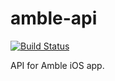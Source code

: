 # amble-api

[![Build Status](https://travis-ci.com/jonomuller/amble-api.svg?token=77dffccSF6M8atNRQtfP&branch=master)](https://travis-ci.com/jonomuller/amble-api)

API for Amble iOS app.
